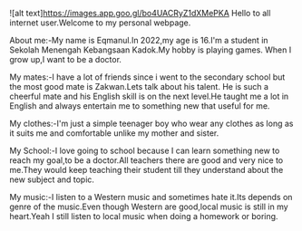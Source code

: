 ![alt text]https://images.app.goo.gl/bo4UACRyZ1dXMePKA
Hello to all internet user.Welcome to my personal webpage.

About me:-My name is Eqmanul.In 2022,my age is 16.I'm a student
in Sekolah Menengah Kebangsaan Kadok.My hobby is playing games.
When I grow up,I want to be a doctor.

My mates:-I have a lot of friends since i went to the secondary
school but the most good mate is Zakwan.Lets talk about his talent.
He is such a cheerful mate and his English skill is on the
next level.He taught me a lot in English and always entertain me
to something new that useful for me.

My clothes:-I'm just a simple teenager boy who wear any clothes
as long as it suits me and comfortable unlike my mother and sister.

My School:-I love going to school because I can learn something 
new to reach my goal,to be a doctor.All teachers there are good and
very nice to me.They would keep teaching their student till they
understand about the new subject and topic.

My music:-I listen to a Western music and sometimes hate it.Its
depends on genre of the music.Even though Western are good,local
music is still in my heart.Yeah I still listen to local
music when doing a homework or boring.

